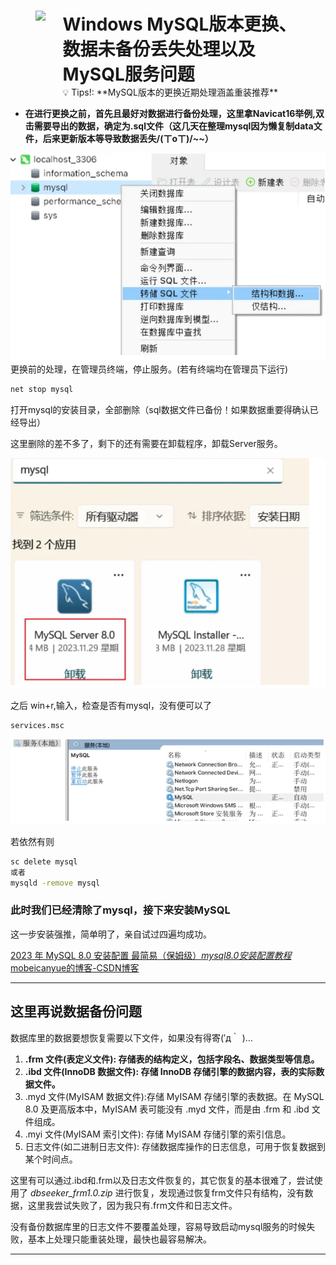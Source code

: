 # 

### 

<figure style="display: flex; ">
    <img src="https://notion-emojis.s3-us-west-2.amazonaws.com/prod/svg-twitter/1fa9f.svg" width="100" style="margin-right: 1px;" />
    <figcaption style="max-width: 700px; white-space: normal;">
        <h1 style="margin: 0;">Windows MySQL版本更换、数据未备份丢失处理以及MySQL服务问题</h1>
        <span>💡 Tips!: **MySQL版本的更换近期处理涵盖重装推荐**</span>
    </figcaption>
</figure>

- **在进行更换之前，首先且最好对数据进行备份处理，这里拿Navicat16举例,双击需要导出的数据，确定为.sql文件（这几天在整理mysql因为懒复制data文件，后来更新版本等导致数据丢失/(ㄒoㄒ)/~~）**

![image-20240929101526160](./assets/image-20240929101526160.png)
更换前的处理，在管理员终端，停止服务。(若有终端均在管理员下运行)

```bash
net stop mysql
```

打开mysql的安装目录，全部删除（sql数据文件已备份！如果数据重要得确认已经导出）

这里删除的差不多了，剩下的还有需要在卸载程序，卸载Server服务。

![image-20240929101657294](./assets/image-20240929101657294.png)

之后 win+r,输入，检查是否有mysql，没有便可以了

```bash
services.msc
```

![image-20240929101722977](./assets/image-20240929101722977.png)

若依然有则

```bash
sc delete mysql
或者
mysqld -remove mysql
```

### **此时我们已经清除了mysql，接下来安装MySQL**

这一步安装强推，简单明了，亲自试过四遍均成功。

[2023 年 MySQL 8.0 安装配置 最简易（保姆级）*mysql8.0安装配置教程*mobeicanyue的博客-CSDN博客](https://blog.csdn.net/m0_52559040/article/details/121843945)

---

## **这里再说数据备份问题**

数据库里的数据要想恢复需要以下文件，如果没有得寄(′д｀ )…

1. **.frm 文件(表定义文件): 存储表的结构定义，包括字段名、数据类型等信息。**
2. **.ibd 文件(InnoDB 数据文件): 存储 InnoDB 存储引擎的数据内容，表的实际数据文件。**
3. .myd 文件(MyISAM 数据文件):存储 MyISAM 存储引擎的表数据。在 MySQL 8.0 及更高版本中，MyISAM 表可能没有 .myd 文件，而是由 .frm 和 .ibd 文件组成。
4. .myi 文件(MyISAM 索引文件): 存储 MyISAM 存储引擎的索引信息。
5. 日志文件(如二进制日志文件): 存储数据库操作的日志信息，可用于恢复数据到某个时间点。

这里有可以通过.ibd和.frm以及日志文件恢复的，其它恢复的基本很难了，尝试使用了 *dbseeker_frm1.0.zip* 进行恢复，发现通过恢复frm文件只有结构，没有数据，这里我尝试失败了，因为我只有.frm文件和日志文件。

没有备份数据库里的日志文件不要覆盖处理，容易导致启动mysql服务的时候失败，基本上处理只能重装处理，最快也最容易解决。

---
